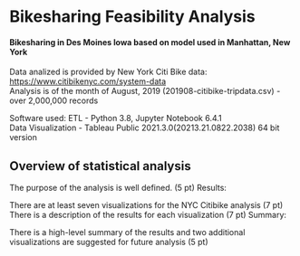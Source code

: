 # Bikesharing Feasibility Analysis
#### Bikesharing in Des Moines Iowa based on model used in Manhattan, New York

Data analized is provided by New York Citi Bike data: https://www.citibikenyc.com/system-data<br />
Analysis is of the month of August, 2019 (201908-citibike-tripdata.csv) - over 2,000,000 records

Software used:  ETL - Python 3.8, Jupyter Notebook 6.4.1<br />
                Data Visualization - Tableau Public 2021.3.0(20213.21.0822.2038) 64 bit version

## Overview of statistical analysis


The purpose of the analysis is well defined. (5 pt)
Results:

There are at least seven visualizations for the NYC Citibike analysis (7 pt)
There is a description of the results for each visualization (7 pt)
Summary:

There is a high-level summary of the results and two additional visualizations are suggested for future analysis (5 pt)

